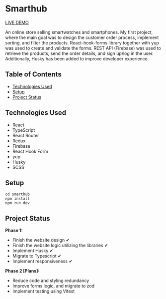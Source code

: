 # Smarthub

<a href="https://smarthub-app.netlify.app/">LIVE DEMO</a>

An online store selling smartwatches and smartphones. My first project, where the main goal was to design the customer order process, implement sorting, and filter the products. React-hook-forms library together with yup was used to create and validate the forms. REST API (Firebase) was used to retrieve the products, send the order details, and sign up/log in the user. Additionally, Husky has been added to improve developer experience.

## Table of Contents

- [Technologies Used](#technologies-used)
- [Setup](#setup)
- [Project Status](#project-status)

## Technologies Used

- React
- TypeScript
- React Router
- Redux
- Firebase
- React Hook Form
- yup
- Husky
- SCSS

## Setup

    cd smarthub
    npm install
    npm run dev

## Project Status

**Phase 1:**

- Finish the website design ✔
- Finish the website logic utilizing the libraries ✔
- Implement Husky ✔
- Migrate to Typescript ✔
- Implement responsiveness ✔

**Phase 2 [Plans]:**

- Reduce code and styling redundancy
- Improve forms logic, and migrate to zod
- Implement testing using Vitest
